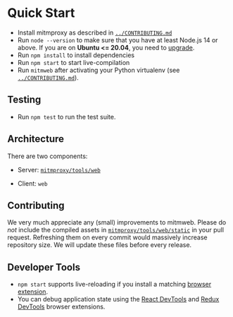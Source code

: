 # Quick Start

- Install mitmproxy as described in [`../CONTRIBUTING.md`](../CONTRIBUTING.md)
- Run `node --version` to make sure that you have at least Node.js 14 or above. If you are on **Ubuntu <= 20.04**, you
  need to
  [upgrade](https://github.com/nodesource/distributions/blob/master/README.md#installation-instructions).
- Run `npm install` to install dependencies
- Run `npm start` to start live-compilation
- Run `mitmweb` after activating your Python virtualenv (see [`../CONTRIBUTING.md`](../CONTRIBUTING.md)).

## Testing

- Run `npm test` to run the test suite.

## Architecture

There are two components:

- Server: [`mitmproxy/tools/web`](../mitmproxy/tools/web)

- Client: `web`

## Contributing

We very much appreciate any (small) improvements to mitmweb. Please do *not* include the compiled assets in
[`mitmproxy/tools/web/static`](https://github.com/mitmproxy/mitmproxy/tree/main/mitmproxy/tools/web/static)
in your pull request. Refreshing them on every commit would massively increase repository size. We will update these
files before every release.

## Developer Tools

- `npm start` supports live-reloading if you install a matching
  [browser extension](http://livereload.com/extensions/).
- You can debug application state using the
  [React DevTools](https://reactjs.org/blog/2019/08/15/new-react-devtools.html) and
  [Redux DevTools](https://github.com/reduxjs/redux-devtools) browser extensions.
